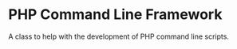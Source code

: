 PHP Command Line Framework
==========================

A class to help with the development of PHP command line scripts.

